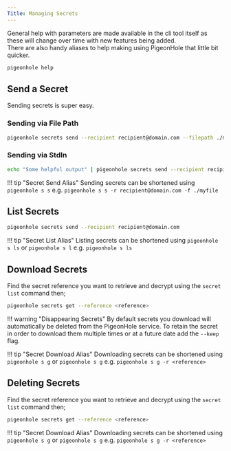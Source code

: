 ```yaml
---
Title: Managing Secrets
---
```

General help with parameters are made available in the cli tool itself as these will change over time with new features being added.    
There are also handy aliases to help making using PigeonHole that little bit quicker.

``` bash
pigeonhole help
```


## Send a Secret
Sending secrets is super easy.

### Sending via File Path 
``` bash
pigeonhole secrets send --recipient recipient@domain.com --filepath ./myfile
```

### Sending via StdIn
``` bash
echo "Some helpful output" | pigeonhole secrets send --recipient recipient@domain.com
```


!!! tip "Secret Send Alias"
    Sending secrets can be shortened using `pigeonhole s s` e.g.
    ```
    pigeonhole s s -r recipient@domain.com -f ./myfile
    ```
## List Secrets
``` bash
pigeonhole secrets send --recipient recipient@domain.com
```
!!! tip "Secret List Alias"
    Listing secrets can be shortened using `pigeonhole s ls` or `pigeonhole s l` e.g.
    ```
pigeonhole s ls
    ```

## Download Secrets
Find the secret reference you want to retrieve and decrypt using the `secret list` command then;
``` bash
pigeonhole secrets get --reference <reference>
```
!!! warning "Disappearing Secrets"
    By default secrets you download will automatically be deleted from the PigeonHole service.
    To retain the secret in order to download them multiple times or at a future date add the `--keep` flag.


!!! tip "Secret Download Alias"
    Downloading secrets can be shortened using `pigeonhole s g` or `pigeonhole s g` e.g.
    ```
    pigeonhole s g -r <reference>
    ```
## Deleting Secrets
Find the secret reference you want to retrieve and decrypt using the `secret list` command then;
``` bash
pigeonhole secrets get --reference <reference>
```
!!! tip "Secret Download Alias"
    Downloading secrets can be shortened using `pigeonhole s g` or `pigeonhole s g` e.g.
    ```
    pigeonhole s g -r <reference>
    ```
